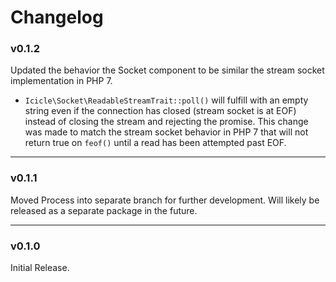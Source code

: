 # Changelog

### v0.1.2

Updated the behavior the Socket component to be similar the stream socket implementation in PHP 7.

- `Icicle\Socket\ReadableStreamTrait::poll()` will fulfill with an empty string even if the connection has closed (stream socket is at EOF) instead of closing the stream and rejecting the promise. This change was made to match the stream socket behavior in PHP 7 that will not return true on `feof()` until a read has been attempted past EOF.

---

### v0.1.1

Moved Process into separate branch for further development. Will likely be released as a separate package in the future.

---

### v0.1.0

Initial Release.
